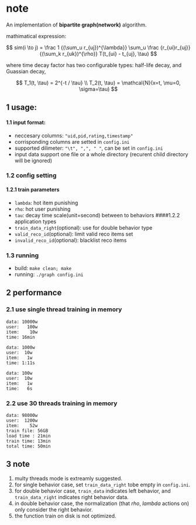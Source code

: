 # note
An implementation of **bipartite graph(network)** algorithm.

mathimatical expression:

$$
sim(i \to j) = \frac 1 {(\sum_u r_{uj})^{\lambda}} \sum_u \frac {r_{ui}r_{uj}}{(\sum_k r_{uk})^{\rho}} T(t_{ui} - t_{uj}, \tau)
$$

where time decay factor has two configurable types: half-life decay, and Guassian decay,

$$
T_1(t, \tau) = 2^{-t / \tau}
\\
T_2(t, \tau) = \mathcal{N}(x=t, \mu=0, \sigma=\tau)
$$


## 1 usage:
#### 1.1 input format:
- neccesary columns: `"uid,pid,rating,timestamp"`
- corrisponding columns are setted in `config.ini`
- supported dilimeter: `"\t", ",", " "`, can be set in `config.ini`
- input data support one file or a whole directory (recurent child directory will be ignored)

### 1.2 config setting
#### 1.2.1 train parameters
- `lambda`: hot item punishing
- `rho`: hot user punishing
- `tau`: decay time scale(unit=second) between to behaviors
####1.2.2 application types
- `train_data_right`(optional): use for double behavior type
- `valid_reco_id`(optional): limit valid reco items set
- `invalid_reco_id`(optional): blacklist reco items

### 1.3 running
- build: `make clean; make`
- running: `./graph config.ini`

## 2 performance
### 2.1 use single thread training in memory
```
data: 10000w
user:   100w
item:    10w
time: 16min

data: 1000w
user:  10w
item:   1w
time: 1:11s

data: 100w
user:  10w
item:   1w
time:   6s
```
### 2.2 use 30 threads training in memory
```
data: 98000w
user:  1200w
item:    52w
train file: 56GB
load time : 21min
train time: 13min
total time: 50min
```

## 3 note
1. multy threads mode is extreamly suggested.
2. for single behavior case, set `train_data_right` tobe empty in `config.ini`.
3. for double behavior case, `train_data` indicates left behavior, and `train_data_right` indicates right behavior data.
3. in double behavior case, the normalization (that $rho$, $lambda$ actions on) only consider the right behavior.
4. the function train on disk is not optimized.

